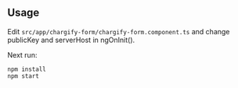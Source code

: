 ## Usage

Edit `src/app/chargify-form/chargify-form.component.ts` and change publicKey and serverHost in ngOnInit().

Next run:

```
npm install
npm start
```

